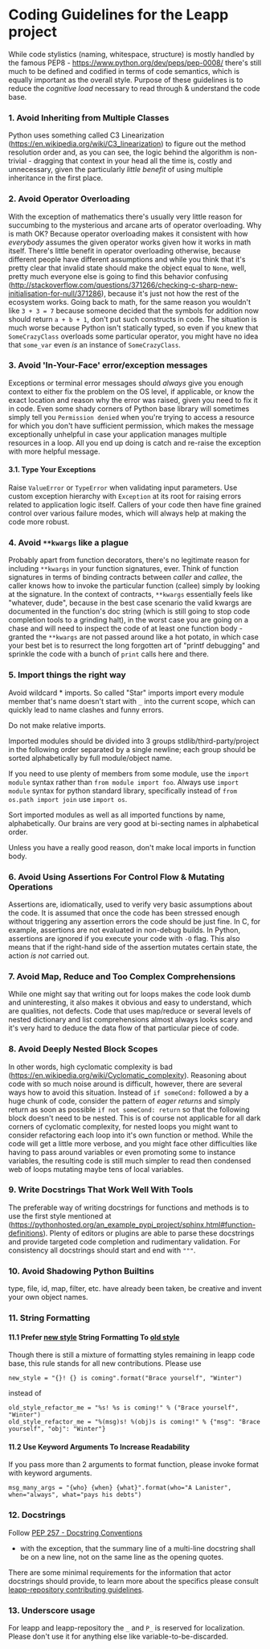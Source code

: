 Coding Guidelines for the Leapp project
=======================================

While code stylistics (naming, whitespace, structure) is mostly handled by the famous PEP8 - https://www.python.org/dev/peps/pep-0008/
there's still much to be defined and codified in terms of code semantics, which is equally important as the overall style.
Purpose of these guidelines is to reduce the *cognitive load* necessary to read through & understand the code base.

### 1. Avoid Inheriting from Multiple Classes

Python uses something called C3 Linearization (https://en.wikipedia.org/wiki/C3_linearization)
to figure out the method resolution order and, as you can see, the logic behind the algorithm is non-trivial - dragging
that context in your head all the time is, costly and unnecessary, given the particularly *little benefit* of using
multiple inheritance in the first place.

### 2. Avoid Operator Overloading

With the exception of mathematics there's usually very little reason for succumbing to the mysterious and
arcane arts of operator overloading. Why is math OK? Because operator overloading makes it consistent
with how *everybody* assumes the given operator works given how it works in math itself.
There's little benefit in operator overloading otherwise, because different people have different assumptions
and while you think that it's pretty clear that invalid state should make the object equal to `None`, well, pretty
much everyone else is going to find this behavior confusing (http://stackoverflow.com/questions/371266/checking-c-sharp-new-initialisation-for-null/371286),
because it's just not how the rest of the ecosystem works. Going back to math, for the same reason you wouldn't like `3 + 3 = 7` because
someone decided that the symbols for addition now should return `a + b + 1`, don't put such constructs in code.
The situation is much worse because Python isn't statically typed, so even if you knew that `SomeCrazyClass` overloads
some particular operator, you might have no idea that `some_var` even *is* an instance of `SomeCrazyClass`.

### 3. Avoid 'In-Your-Face' error/exception messages

Exceptions or terminal error messages should *always* give you enough context to either fix the problem on the OS level, if applicable, or
know the exact location and reason why the error was raised, given you need to fix it in code.
Even some shady corners of Python base library will sometimes simply tell you `Permission denied` when you're trying to access
a resource for which you don't have sufficient permission, which makes the message exceptionally unhelpful in case your application
manages multiple resources in a loop. All you end up doing is catch and re-raise the exception with more helpful message.

#### 3.1. Type Your Exceptions

Raise `ValueError` or `TypeError` when validating input parameters. Use custom exception hierarchy with `Exception` at its root for
raising errors related to application logic itself. Callers of your code then have fine grained control over various
failure modes, which will always help at making the code more robust.

### 4. Avoid `**kwargs` like a plague

Probably apart from function decorators, there's no legitimate reason for including `**kwargs` in your function signatures, ever.
Think of function signatures in terms of binding contracts between *caller* and *callee*, the caller knows how to invoke
the particular function (callee) simply by looking at the signature. In the context of contracts, `**kwargs` essentially
feels like "whatever, dude", because in the best case scenario the valid kwargs are documented in the function's doc string
(which is still going to stop code completion tools to a grinding halt), in the worst case you are going on a chase and will need
to inspect the code of at least one function body - granted the `**kwargs` are not passed around like a hot potato, in which case
your best bet is to resurrect the long forgotten art of "printf debugging" and sprinkle the code with a bunch of `print` calls
here and there.

### 5. Import things the right way

Avoid wildcard * imports. So called "Star" imports import every module member that's name doesn't start with `_` into the current scope,
which can quickly lead to name clashes and funny errors.

Do not make relative imports.

Imported modules should be divided into 3 groups stdlib/third-party/project in the following order separated
by a single newline; each group should be sorted alphabetically by full module/object name.

If you need to use plenty of members from some module, use the `import module` syntax rather than `from module import foo`.
Always use `import module` syntax for python standard library, specifically instead of `from os.path import join` use `import os`.

Sort imported modules as well as all imported functions by name, alphabetically. Our brains are very good at bi-secting names
in alphabetical order.

Unless you have a really good reason, don't make local imports in function body.

### 6. Avoid Using Assertions For Control Flow & Mutating Operations

Assertions are, idiomatically, used to verify very basic assumptions about the code. It is assumed that once the code has been
stressed enough without triggering any assertion errors the code should be just fine. In C, for example, assertions are not
evaluated in non-debug builds. In Python, assertions are ignored if you execute your code with `-O` flag.
This also means that if the right-hand side of the assertion mutates certain state, the action *is not* carried out.

### 7. Avoid Map, Reduce and Too Complex Comprehensions

While one might say that writing out for loops makes the code look dumb and uninteresting, it also makes it
obvious and easy to understand, which are qualities, not defects. Code that uses map/reduce or several levels
of nested dictionary and list comprehensions almost always looks scary and it's very hard to deduce the
data flow of that particular piece of code.

### 8. Avoid Deeply Nested Block Scopes

In other words, high cyclomatic complexity is bad (https://en.wikipedia.org/wiki/Cyclomatic_complexity). Reasoning about code
with so much noise around is difficult, however, there are several ways how to avoid this situation. Instead of `if someCond:`
followed a by a huge chunk of code, consider the pattern of *eager returns* and simply return as soon as possible
`if not someCond: return` so that the following block doesn't need to be nested. This is of course not applicable for all
dark corners of cyclomatic complexity, for nested loops you might want to consider refactoring each loop into it's own
function or method. While the code will get a little more verbose, and you might face other difficulties like having to pass
around variables or even promoting some to instance variables, the resulting code is still much simpler to read then
condensed web of loops mutating maybe tens of local variables.

### 9. Write Docstrings That Work Well With Tools

The preferable way of writing docstrings for functions and methods is to use the first style mentioned at
(https://pythonhosted.org/an_example_pypi_project/sphinx.html#function-definitions). Plenty of editors or plugins are able
to parse these docstrings and provide targeted code completion and rudimentary validation. For consistency all docstrings
should start and end with `"""`.

### 10. Avoid Shadowing Python Builtins

type, file, id, map, filter, etc. have already been taken, be creative and invent your own object names.

### 11. String Formatting

#### 11.1 Prefer [new style](https://docs.python.org/3/library/string.html#string-formatting) String Formatting To [old style](https://docs.python.org/2/library/stdtypes.html#string-formatting)

Though there is still a mixture of formatting styles remaining in leapp code base, this rule stands for
all new contributions.
Please use

```
new_style = "{}! {} is coming".format("Brace yourself", "Winter")
```

instead of

```
old_style_refactor_me = "%s! %s is coming!" % ("Brace yourself", "Winter")
old_style_refactor_me = "%(msg)s! %(obj)s is coming!" % {"msg": "Brace yourself", "obj": "Winter"}
```

#### 11.2 Use Keyword Arguments To Increase Readability

If you pass more than 2 arguments to format function, please invoke format with keyword arguments.
```
msg_many_args = "{who} {when} {what}".format(who="A Lanister", when="always", what="pays his debts")
```

### 12. Docstrings

Follow [PEP 257 - Docstring Conventions](https://www.python.org/dev/peps/pep-0257)
  - with the exception, that the summary line of a multi-line docstring shall be on a new line, not on the same line as the opening quotes.

There are some minimal requirements for the information that actor docstrings should provide, to learn more about the specifics please
consult [leapp-repository contributing guidelines](https://github.com/oamg/leapp-repository/blob/master/CONTRIBUTING.md).

### 13. Underscore usage

For leapp and leapp-repository the `_` and `P_` is reserved for localization. Please don't use it for anything else like
variable-to-be-discarded.
